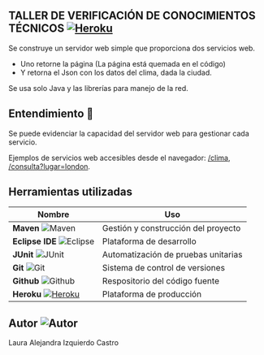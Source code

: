 ## TALLER DE VERIFICACIÓN DE CONOCIMIENTOS TÉCNICOS [![Heroku](https://img.icons8.com/color/25/000000/heroku.png)](https://current-weather-web.herokuapp.com/)

Se construye un servidor web simple que proporciona dos servicios web.
+ Uno retorne la página (La página está quemada en el código)
+ Y retorna el Json con los datos del clima, dada la ciudad.

Se usa solo Java y las librerías para manejo de la red.

## Entendimiento 🎯
Se puede evidenciar la capacidad del servidor web para gestionar cada servicio.

Ejemplos de servicios web accesibles desde el navegador: [/clima](https://current-weather-web.herokuapp.com/clima), [/consulta?lugar=london](https://current-weather-web.herokuapp.com/consulta?lugar=london).

## Herramientas utilizadas

| Nombre | Uso |
| ------ | ------ |
| **Maven** ![Maven](https://img.icons8.com/ios/25/000000/maven-ios.png) | Gestión y construcción del proyecto |
| **Eclipse IDE** ![Eclipse](https://img.icons8.com/office/25/000000/java-eclipse.png) | Plataforma de desarrollo |
| **JUnit** ![JUnit](https://img.icons8.com/fluency/25/000000/test-partial-passed.png) | Automatización de pruebas unitarias |
| **Git** ![Git](https://img.icons8.com/color/25/000000/git.png) | Sistema de control de versiones |
| **Github** ![Github](https://img.icons8.com/windows/25/000000/github.png) | Respositorio del código fuente |
| **Heroku** [![Heroku](https://img.icons8.com/color/25/000000/heroku.png)](https://website-client-server.herokuapp.com) | Plataforma de producción |

## Autor ![Autor](https://img.icons8.com/fluency/30/000000/person-female.png)
Laura Alejandra Izquierdo Castro
